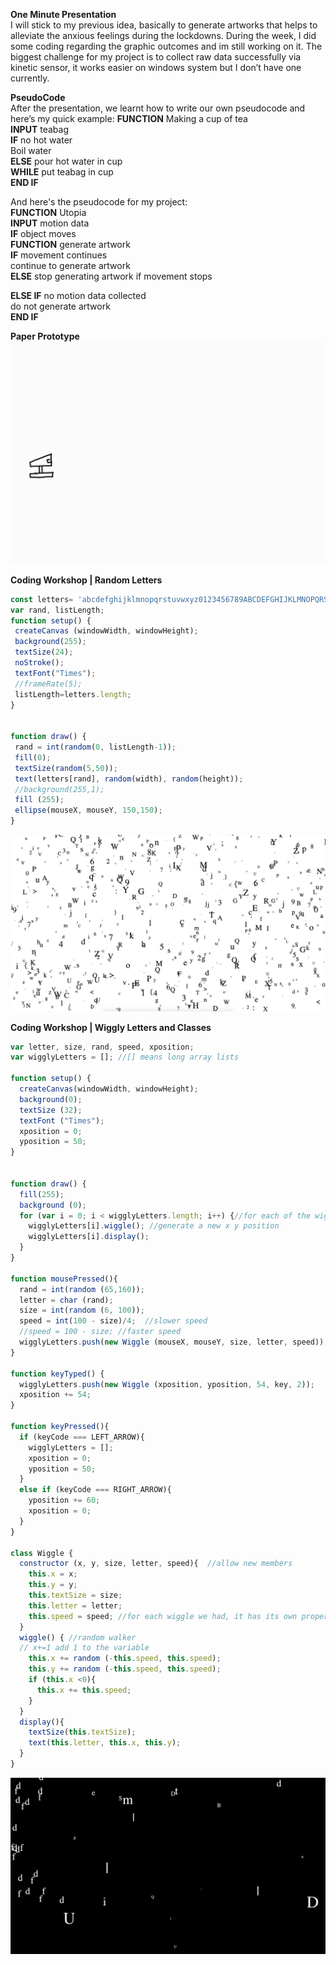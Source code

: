 **One Minute Presentation**<br/>
I will stick to my previous idea, basically to generate artworks that helps to alleviate the anxious feelings during the lockdowns. During the week, I did some coding regarding the graphic outcomes and im still working on it. The biggest challenge for my project is to collect raw data successfully via kinetic sensor, it works easier on windows system but I don’t have one currently. 

**PseudoCode**<br/>
After the presentation, we learnt how to write our own pseudocode and here’s my quick example:
**FUNCTION** Making a cup of tea<br/>
**INPUT** teabag<br/>
**IF** no hot water<br/>
	      Boil water<br/>
**ELSE** pour hot water in cup<br/>
**WHILE** put teabag in cup <br/>
**END IF**<br/>

And here's the pseudocode for my project:<br/>
**FUNCTION** Utopia<br/>
**INPUT** motion data<br/>
**IF** object moves <br/>
	**FUNCTION** generate artwork<br/>
	**IF** movement continues <br/>
	    continue to generate artwork<br/>
	**ELSE** stop generating artwork if movement stops<br/>

**ELSE IF** no motion data collected <br/>
	 do not generate artwork<br/>
**END IF** 

**Paper Prototype**<br/>
<img src = "images/prototype.gif">

**Coding Workshop | Random Letters**<br/>
```javascript
const letters= 'abcdefghijklmnopqrstuvwxyz0123456789ABCDEFGHIJKLMNOPQRSTUVWXYZ{};:<>,.?/';
var rand, listLength;
function setup() {
 createCanvas (windowWidth, windowHeight);
 background(255);
 textSize(24);
 noStroke();
 textFont("Times");
 //frameRate(5);
 listLength=letters.length;
}


function draw() {
 rand = int(random(0, listLength-1));
 fill(0);
 textSize(random(5,50));
 text(letters[rand], random(width), random(height));
 //background(255,1);
 fill (255);
 ellipse(mouseX, mouseY, 150,150);
}
```
<img src = "images/randomletters.png">

**Coding Workshop | Wiggly Letters and Classes**<br/>
``` javascript
var letter, size, rand, speed, xposition;
var wigglyLetters = []; //[] means long array lists 

function setup() {
  createCanvas(windowWidth, windowHeight);
  background(0);
  textSize (32);
  textFont ("Times");
  xposition = 0;
  yposition = 50;
}


function draw() {
  fill(255); 
  background (0);
  for (var i = 0; i < wigglyLetters.length; i++) {//for each of the wiggly letters that we have 
    wigglyLetters[i].wiggle(); //generate a new x y position 
    wigglyLetters[i].display();
  }        
}

function mousePressed(){
  rand = int(random (65,160));
  letter = char (rand);
  size = int(random (6, 100));
  speed = int(100 - size)/4;  //slower speed
  //speed = 100 - size; //faster speed
  wigglyLetters.push(new Wiggle (mouseX, mouseY, size, letter, speed));
}

function keyTyped() { 
  wigglyLetters.push(new Wiggle (xposition, yposition, 54, key, 2));
  xposition += 54; 
}

function keyPressed(){
  if (keyCode === LEFT_ARROW){
    wigglyLetters = [];
    xposition = 0;
    yposition = 50;
  }
  else if (keyCode === RIGHT_ARROW){
    yposition += 60;
    xposition = 0;
  }
}

class Wiggle { 
  constructor (x, y, size, letter, speed){  //allow new members
    this.x = x;
    this.y = y;
    this.textSize = size;
    this.letter = letter;
    this.speed = speed; //for each wiggle we had, it has its own property 
  } 
  wiggle() { //random walker
  // x+=1 add 1 to the variable
    this.x += random (-this.speed, this.speed);
    this.y += random (-this.speed, this.speed);
    if (this.x <0){
      this.x += this.speed;
    }
  }
  display(){
    textSize(this.textSize);
    text(this.letter, this.x, this.y);
  }
}
```
<img src = "images/wigglyletters.png">

